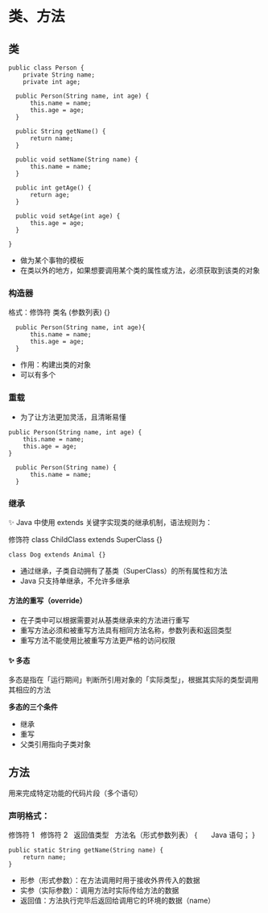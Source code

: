# 类、方法

## 类

```text
public class Person {
	private String name;
	private int age;
  
  public Person(String name, int age) {
	  this.name = name;
	  this.age = age;
  }
  
  public String getName() {
	  return name;
  }
  
  public void setName(String name) {
	  this.name = name;
  }

  public int getAge() {
      return age;
  }

  public void setAge(int age) {
	  this.age = age;
  }

}
```

* 做为某个事物的模板
* 在类以外的地方，如果想要调用某个类的属性或方法，必须获取到该类的对象

### 构造器

格式：修饰符 类名 \(参数列表\) {}

```text
  public Person(String name, int age){
      this.name = name;
      this.age = age;
  }
```

* 作用：构建出类的对象
* 可以有多个

### 重载

* 为了让方法更加灵活，且清晰易懂

```text
public Person(String name, int age) {
    this.name = name;
    this.age = age;
}
```

```text
  public Person(String name) {
      this.name = name;
  }
```

### 继承

✨ Java 中使用 extends 关键字实现类的继承机制，语法规则为：

修饰符 class ChildClass extends SuperClass {}

```text
class Dog extends Animal {}
```

* 通过继承，子类自动拥有了基类（SuperClass）的所有属性和方法
* Java 只支持单继承，不允许多继承

#### **方法的重写（override）**

* 在子类中可以根据需要对从基类继承来的方法进行重写
* 重写方法必须和被重写方法具有相同方法名称，参数列表和返回类型
* 重写方法不能使用比被重写方法更严格的访问权限

#### ✨ 多态

多态是指在「运行期间」判断所引用对象的「实际类型」，根据其实际的类型调用其相应的方法

**多态的三个条件**

* 继承
* 重写
* 父类引用指向子类对象

## 方法

用来完成特定功能的代码片段（多个语句）

### **声明格式：**

修饰符 1   修饰符 2   返回值类型   方法名（形式参数列表） {       Java 语句； }

```text
public static String getName(String name) {
    return name;
}
```

* 形参（形式参数）：在方法调用时用于接收外界传入的数据
* 实参（实际参数）：调用方法时实际传给方法的数据
* 返回值：方法执行完毕后返回给调用它的环境的数据（name）

